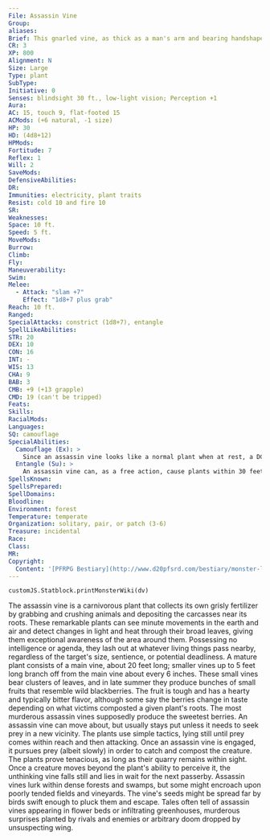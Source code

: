 ```yaml
---
File: Assassin Vine
Group: 
aliases: 
Brief: This gnarled vine, as thick as a man's arm and bearing handshaped leaves, convulses across the ground in an unnatural slither.
CR: 3
XP: 800
Alignment: N
Size: Large
Type: plant
SubType: 
Initiative: 0
Senses: blindsight 30 ft., low-light vision; Perception +1
Aura: 
AC: 15, touch 9, flat-footed 15
ACMods: (+6 natural, -1 size)
HP: 30
HD: (4d8+12)
HPMods: 
Fortitude: 7
Reflex: 1
Will: 2
SaveMods: 
DefensiveAbilities: 
DR: 
Immunities: electricity, plant traits
Resist: cold 10 and fire 10
SR: 
Weaknesses: 
Space: 10 ft.
Speed: 5 ft.
MoveMods: 
Burrow: 
Climb: 
Fly: 
Maneuverability: 
Swim: 
Melee: 
  - Attack: "slam +7"
    Effect: "1d8+7 plus grab"
Reach: 10 ft.
Ranged: 
SpecialAttacks: constrict (1d8+7), entangle
SpellLikeAbilities: 
STR: 20
DEX: 10
CON: 16
INT: -
WIS: 13
CHA: 9
BAB: 3
CMB: +9 (+13 grapple)
CMD: 19 (can't be tripped)
Feats: 
Skills: 
RacialMods: 
Languages: 
SQ: camouflage
SpecialAbilities:
  Camouflage (Ex): >
    Since an assassin vine looks like a normal plant when at rest, a DC 20 Perception check is required to notice it before it attacks for the first time. Anyone with ranks in Survival or Knowledge (nature) can use either of those skills instead of Perception to notice the plant.
  Entangle (Su): >
    An assassin vine can, as a free action, cause plants within 30 feet of it to animate and grasp at foes. This ability is otherwise similar to entangle (CL 4th, DC 13). The save DC is Wisdom-based.
SpellsKnown: 
SpellsPrepared: 
SpellDomains: 
Bloodline: 
Environment: forest
Temperature: temperate
Organization: solitary, pair, or patch (3-6)
Treasure: incidental
Race: 
Class: 
MR: 
Copyright:
  Content: '[PFRPG Bestiary](http://www.d20pfsrd.com/bestiary/monster-listings/plants/assassin-vine)'
---
```

```dataviewjs
customJS.Statblock.printMonsterWiki(dv)
```
The assassin vine is a carnivorous plant that collects its own grisly fertilizer by grabbing and crushing animals and depositing the carcasses near its roots. These remarkable plants can see minute movements in the earth and air and detect changes in light and heat through their broad leaves, giving them exceptional awareness of the area around them. Possessing no intelligence or agenda, they lash out at whatever living things pass nearby, regardless of the target's size, sentience, or potential deadliness. A mature plant consists of a main vine, about 20 feet long; smaller vines up to 5 feet long branch off from the main vine about every 6 inches. These small vines bear clusters of leaves, and in late summer they produce bunches of small fruits that resemble wild blackberries. The fruit is tough and has a hearty and typically bitter flavor, although some say the berries change in taste depending on what victims composted a given plant's roots. The most murderous assassin vines supposedly produce the sweetest berries.  An assassin vine can move about, but usually stays put unless it needs to seek prey in a new vicinity. The plants use simple tactics, lying still until prey comes within reach and then attacking. Once an assassin vine is engaged, it pursues prey (albeit slowly) in order to catch and compost the creature. The plants prove tenacious, as long as their quarry remains within sight. Once a creature moves beyond the plant's ability to perceive it, the unthinking vine falls still and lies in wait for the next passerby.  Assassin vines lurk within dense forests and swamps, but some might encroach upon poorly tended fields and vineyards. The vine's seeds might be spread far by birds swift enough to pluck them and escape. Tales often tell of assassin vines appearing in flower beds or infiltrating greenhouses, murderous surprises planted by rivals and enemies or arbitrary doom dropped by unsuspecting wing.
